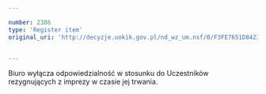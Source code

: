 ```yaml
---

number: 2386
type: 'Register item'
original_uri: 'http://decyzje.uokik.gov.pl/nd_wz_um.nsf/0/F3FE7651D8423986C12578C3003BBAA5?OpenDocument'


---
```


Biuro wyłącza odpowiedzialność w stosunku do Uczestników rezygnujących z imprezy w czasie jej trwania.
